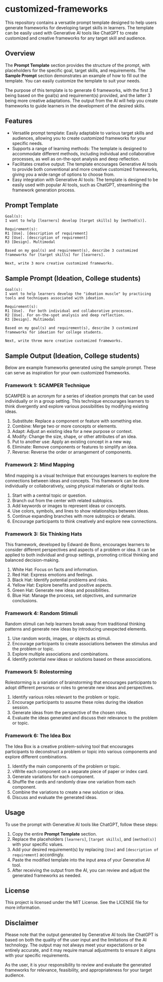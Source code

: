 # customized-frameworks

This repository contains a versatile prompt template designed to help users generate frameworks for developing target skills in learners. The template can be easily used with Generative AI tools like ChatGPT to create customized and creative frameworks for any target skill and audience.

## Overview

The **Prompt Template** section provides the structure of the prompt, with placeholders for the specific goal, target skills, and requirements. The **Sample Prompt** section demonstrates an example of how to fill out the template. You can easily customize the template to suit your needs.

The purpose of this template is to generate 6 frameworks, with the first 3 being based on the goal(s) and requirement(s) provided, and the latter 3 being more creative adaptations. The output from the AI will help you create frameworks to guide learners in the development of the desired skills.

## Features

- Versatile prompt template: Easily adaptable to various target skills and audiences, allowing you to create customized frameworks for your specific needs.
- Supports a range of learning methods: The template is designed to accommodate different methods, including individual and collaborative processes, as well as on-the-spot analysis and deep reflection.
- Facilitates creative output: The template encourages Generative AI tools to provide both conventional and more creative customized frameworks, giving you a wide range of options to choose from.
- Easy integration with Generative AI tools: The template is designed to be easily used with popular AI tools, such as ChatGPT, streamlining the framework generation process.

## Prompt Template

```
Goal(s): 
I want to help [learners] develop [target skills] by [method(s)]. 

Requirement(s):
R1 [Use]. [description of requirement]
R2 [Use]. [description of requirement]
R3 [Design]. Multimodal

Based on my goal(s) and requirement(s), describe 3 customized frameworks for [target skills] for [learners].

Next, write 3 more creative customized frameworks.
```

## Sample Prompt (Ideation, College students)

```
Goal(s): 
I want to help learners develop the "ideation muscle" by practicing tools and techniques associated with ideation. 

Requirement(s):
R1 [Use].  For both individual and collaborative processes.
R2 [Use]. For on-the-spot analysis and deep reflection.
R3 [Design]. Multimodal

Based on my goal(s) and requirement(s), describe 3 customized frameworks for ideation for college students.

Next, write three more creative customized frameworks. 
```

## Sample Output (Ideation, College students)

Below are example frameworks generated using the sample prompt. These can serve as inspiration for your own customized frameworks.

### Framework 1: SCAMPER Technique

SCAMPER is an acronym for a series of ideation prompts that can be used individually or in a group setting. This technique encourages learners to think divergently and explore various possibilities by modifying existing ideas.

1. Substitute: Replace a component or feature with something else.
2. Combine: Merge two or more concepts or elements.
3. Adapt: Adjust an existing idea for a new purpose or context.
4. Modify: Change the size, shape, or other attributes of an idea.
5. Put to another use: Apply an existing concept in a new way.
6. Eliminate: Remove components or features to simplify an idea.
7. Reverse: Reverse the order or arrangement of components.

### Framework 2: Mind Mapping

Mind mapping is a visual technique that encourages learners to explore the connections between ideas and concepts. This framework can be done individually or collaboratively, using physical materials or digital tools.

1. Start with a central topic or question.
2. Branch out from the center with related subtopics.
3. Add keywords or images to represent ideas or concepts.
4. Use colors, symbols, and lines to show relationships between ideas.
5. Continue expanding branches with more subtopics or details.
6. Encourage participants to think creatively and explore new connections.

### Framework 3: Six Thinking Hats

This framework, developed by Edward de Bono, encourages learners to consider different perspectives and aspects of a problem or idea. It can be applied to both individual and group settings, promoting critical thinking and balanced decision-making.

1. White Hat: Focus on facts and information.
2. Red Hat: Express emotions and feelings.
3. Black Hat: Identify potential problems and risks.
4. Yellow Hat: Explore benefits and positive aspects.
5. Green Hat: Generate new ideas and possibilities.
6. Blue Hat: Manage the process, set objectives, and summarize conclusions.

### Framework 4: Random Stimuli

Random stimuli can help learners break away from traditional thinking patterns and generate new ideas by introducing unexpected elements.

1. Use random words, images, or objects as stimuli.
2. Encourage participants to create associations between the stimulus and the problem or topic.
3. Explore multiple associations and combinations.
4. Identify potential new ideas or solutions based on these associations.

### Framework 5: Rolestorming

Rolestorming is a variation of brainstorming that encourages participants to adopt different personas or roles to generate new ideas and perspectives.

1. Identify various roles relevant to the problem or topic.
2. Encourage participants to assume these roles during the ideation session.
3. Generate ideas from the perspective of the chosen roles.
4. Evaluate the ideas generated and discuss their relevance to the problem or topic.

### Framework 6: The Idea Box

The Idea Box is a creative problem-solving tool that encourages participants to deconstruct a problem or topic into various components and explore different combinations.

1. Identify the main components of the problem or topic.
2. vWrite each component on a separate piece of paper or index card.
3. Generate variations for each component.
3. Shuffle the cards and randomly draw one variation from each component.
4. Combine the variations to create a new solution or idea.
5. Discuss and evaluate the generated ideas.

## Usage

To use the prompt with Generative AI tools like ChatGPT, follow these steps:

1. Copy the entire **Prompt Template** section.
2. Replace the placeholders `[learners]`, `[target skills]`, and `[method(s)]` with your specific values.
3. Add your desired requirement(s) by replacing `[Use]` and `[description of requirement]` accordingly.
4. Paste the modified template into the input area of your Generative AI tool.
5. After receiving the output from the AI, you can review and adjust the generated frameworks as needed.

## License
This project is licensed under the MIT License. See the LICENSE file for more information.

## Disclaimer

Please note that the output generated by Generative AI tools like ChatGPT is based on both the quality of the user input and the limitations of the AI technology. The output may not always meet your expectations or be entirely accurate, and it may require manual adjustments to ensure it aligns with your specific requirements.

As the user, it is your responsibility to review and evaluate the generated frameworks for relevance, feasibility, and appropriateness for your target audience. 
